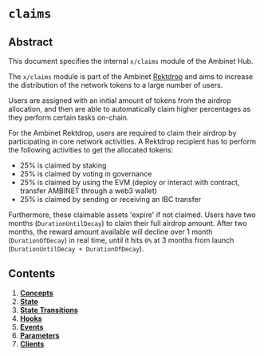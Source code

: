 <!--
order: 0
title: "Claims Overview"
parent:
  title: "claims"
-->

# `claims`

## Abstract

This document specifies the internal `x/claims` module of the Ambinet Hub.

The `x/claims` module is part of the Ambinet [Rektdrop](https://ambinet.blog/the-ambinet-rektdrop-abbe931ba823) and aims to increase the distribution of the network tokens to a large number of users.

Users are assigned with an initial amount of tokens from the airdrop allocation, and then are able to automatically claim higher percentages as they perform certain tasks on-chain.

For the Ambinet Rektdrop, users are required to claim their airdrop by participating in core network activities. A Rektdrop recipient has to perform the following activities to get the allocated tokens:

* 25% is claimed by staking
* 25% is claimed by voting in governance
* 25% is claimed by using the EVM (deploy or interact with contract, transfer AMBINET through a web3 wallet)
* 25% is claimed by sending or receiving an IBC transfer

Furthermore, these claimable assets 'expire' if not claimed. Users have two months (`DurationUntilDecay`) to claim their full airdrop amount. After two months, the reward amount available will decline over 1 month (`DurationOfDecay`) in real time, until it hits `0%` at 3 months from launch (`DurationUntilDecay + DurationOfDecay`).

## Contents

1. **[Concepts](01_concepts.md)**
2. **[State](02_state.md)**
3. **[State Transitions](03_state_transitions.md)**
4. **[Hooks](04_hooks.md)**
5. **[Events](05_events.md)**
6. **[Parameters](06_parameters.md)**
7. **[Clients](07_clients.md)**
